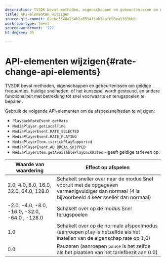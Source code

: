 ```yaml
---
description: TVSDK bevat methoden, eigenschappen en gebeurtenissen om geldige frequenties, huidige snelheden, of het kunstspel wordt gesteund, en andere functionaliteit met betrekking tot snel voorwaarts en terugspoelen te bepalen.
title: API-elementen wijzigen
source-git-commit: 02ebc3548a254b2a6554f1ab34afbb3ea5f09bb8
workflow-type: tm+mt
source-wordcount: '127'
ht-degree: 3%

---
```


# API-elementen wijzigen{#rate-change-api-elements}

TVSDK bevat methoden, eigenschappen en gebeurtenissen om geldige frequenties, huidige snelheden, of het kunstspel wordt gesteund, en andere functionaliteit met betrekking tot snel voorwaarts en terugspoelen te bepalen.

<!--<a id="section_36576E92DE6343AEBD0BBD662502365D"></a>-->

Gebruik de volgende API-elementen om de afspeelsnelheden te wijzigen:

* `PlaybackRateEvent.getRate`
* `MediaPlayer.getLocalTime`
* `MediaPlayerEvent.RATE_SELECTED`
* `MediaPlayerEvent.RATE_PLAYING`
* `MediaPlayerItem.istrickPlaySupported`
* `MediaPlayerEvent.AD_BREAK_SKIPPED`
* `MediaPlayerItem.getAvailablePlaybackRates` - geeft geldige tarieven op.

| Waarde van waardering | Effect op afspelen |
|---|---|
| 2.0, 4.0, 8.0, 16.0, 32.0, 64.0, 128.0 | Schakelt sneller over naar de modus Snel vooruit met de opgegeven vermenigvuldiger dan normaal (4 is bijvoorbeeld 4 keer sneller dan normaal) |
| -2.0, -4.0, -8.0, -16.0, -32.0, -64.0 , -128.0 | Schakelt over op de modus Snel terugspoelen |
| 1.0 | Schakelt over op de normale afspeelmodus (aanroepen `play` is hetzelfde als het instellen van de eigenschap rate op 1,0) |
| 0.0 | Pauzeren (aanroepen `pause` is het zelfde als het plaatsen van het tariefbezit aan 0.0) |

